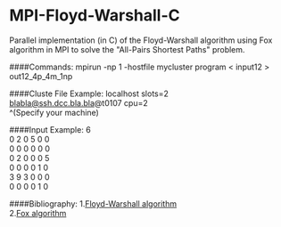 # MPI-Floyd-Warshall-C
 Parallel implementation (in C)  of the Floyd-Warshall algorithm using Fox algorithm in MPI to solve the "All-Pairs Shortest Paths" problem.

####Commands:
 mpirun -np 1 -hostfile mycluster program  < input12 > out12_4p_4m_1np 

####Cluste File Example:
localhost slots=2 <br/>
blabla@ssh.dcc.bla.bla@t0107 cpu=2 <br/>
^(Specify your machine)

####Input Example:
   6 <br />
   0 2 0 5 0 0 <br />
   0 0 0 0 0 0 <br />
   0 2 0 0 0 5 <br />
   0 0 0 0 1 0 <br />
   3 9 3 0 0 0 <br />
   0 0 0 0 1 0 <br />

####Bibliography:
 1.[Floyd-Warshall algorithm](http://math.mit.edu/~rothvoss/18.304.1PM/Presentations/1-Chandler-18.304lecture1.pdf) <br />
 2.[Fox algorithm](http://www.lac.inpe.br/~stephan/CAP-372/Fox_example.pdf)<br />
